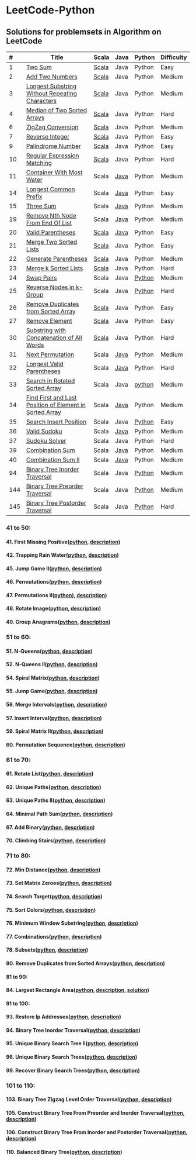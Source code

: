 # LeetCode-Python

## Solutions for problemsets in Algorithm on LeetCode

| # | Title | Scala | Java |  Python  | Difficulty
| :--- | --------- | :--------- | :--------- | :--------- | :---------
| 1 | [Two Sum](https://leetcode.com/problems/two-sum/description/) | [Scala](https://github.com/CescWang1991/LeetCode/blob/master/01_10_scala/TwoSum.scala)  | Java  | Python  | Easy
| 2 | [Add Two Numbers](https://leetcode.com/problems/add-two-numbers/description/) | [Scala](https://github.com/CescWang1991/LeetCode/blob/master/01_10_scala/AddTwoNumbers.scala) | Java  | Python  | Medium
| 3 | [Longest Substring Without Repeating Characters](https://leetcode.com/problems/longest-substring-without-repeating-characters/description/) | [Scala](https://github.com/CescWang1991/LeetCode/blob/master/01_10_scala/LongestSubstring.scala) | Java  | Python  | Medium
| 4 | [Median of Two Sorted Arrays](https://leetcode.com/problems/median-of-two-sorted-arrays/description/) | [Scala](https://github.com/CescWang1991/LeetCode/blob/master/01_10_scala/MedianTwoArrays.scala) | Java  | Python  | Hard
| 6 | [ZigZag Conversion](https://leetcode.com/problems/zigzag-conversion/description/) | [Scala](https://github.com/CescWang1991/LeetCode/blob/master/01_10_scala/ZigZagConversion.scala) | Java  | Python  | Medium
| 7 | [Reverse Integer](https://leetcode.com/problems/reverse-integer/description/) | [Scala](https://github.com/CescWang1991/LeetCode/blob/master/01_10_scala/ReverseInteger.scala) | Java  | Python  | Easy
| 9 | [Palindrome Number](https://leetcode.com/problems/palindrome-number/description/) | [Scala](https://github.com/CescWang1991/LeetCode/blob/master/01_10_scala/PalindromeNumber.scala) | Java  | Python  | Easy
| 10 | [Regular Expression Matching](https://leetcode.com/problems/regular-expression-matching/description/) | [Scala](https://github.com/CescWang1991/LeetCode/blob/master/01_10_scala/RegularExpressionMatching.scala) | Java  | Python  | Hard
| 11 | [Container With Most Water](https://leetcode.com/problems/container-with-most-water/description/) | Scala | [Java](https://github.com/CescWang1991/LeetCode/blob/master/11_20_java/ContainerWithMostWater.java) | Python | Medium
| 14 | [Longest Common Prefix](https://leetcode.com/problems/longest-common-prefix/description/) | Scala | [Java](https://github.com/CescWang1991/LeetCode/blob/master/11_20_java/LongestCommonPrefix.java) | Python | Easy
| 15 | [Three Sum](https://leetcode.com/problems/3sum/description/) | Scala | [Java](https://github.com/CescWang1991/LeetCode/blob/master/11_20_java/ThreeSum.java) | Python | Medium
| 19 | [Remove Nth Node From End Of List](https://leetcode.com/problems/remove-nth-node-from-end-of-list/description/) | Scala | [Java](https://github.com/CescWang1991/LeetCode/blob/master/11_20_java/RemoveNthNodeFromEndofList.java) | Python | Medium
| 20 | [Valid Parentheses](https://leetcode.com/problems/valid-parentheses/description/) | [Scala](https://github.com/CescWang1991/LeetCode/blob/master/20_30_scala/ValidParenthesesScala.scala) | [Java](https://github.com/CescWang1991/LeetCode/blob/master/11_20_java/ValidParentheses.java) | Python | Easy
| 21 | [Merge Two Sorted Lists](https://leetcode.com/problems/merge-two-sorted-lists/description/) | [Scala](https://github.com/CescWang1991/LeetCode/blob/master/20_30_scala/MergeTwoSortedLists.scala) | Java | Python | Easy
| 22 | [Generate Parentheses](https://leetcode.com/problems/generate-parentheses/description/) | [Scala](https://github.com/CescWang1991/LeetCode/blob/master/20_30_scala/GenerateParentheses.scala) | Java | Python | Medium
| 23 | [Merge k Sorted Lists](https://leetcode.com/problems/merge-k-sorted-lists/description/) | [Scala](https://github.com/CescWang1991/LeetCode/blob/master/20_30_scala/MergekSortedLists.scala) | Java | Python | Hard
| 24 | [Swap Pairs](https://leetcode.com/problems/swap-nodes-in-pairs/) | Scala | Java | [Python](https://github.com/CescWang1991/LeetCode-Python/blob/master/Linked%20List/SwapPairs.py) | Medium
| 25 | [Reverse Nodes in k-Group](https://leetcode.com/problems/reverse-nodes-in-k-group/) | Scala | Java | [Python](https://github.com/CescWang1991/LeetCode-Python/blob/master/Linked%20List/ReverseNode.py) | Hard
| 26 | [Remove Duplicates from Sorted Array](https://leetcode.com/problems/remove-duplicates-from-sorted-array) | [Scala](https://github.com/CescWang1991/LeetCode/blob/master/20_30_scala/RemoveDuplicatesFromSortedArray.scala) | Java | Python | Easy
| 27 | [Remove Element](https://leetcode.com/problems/remove-element/) | [Scala](https://github.com/CescWang1991/LeetCode/blob/master/20_30_scala/RemoveElement.scala) | Java | Python | Easy
| 30 | [Substring with Concatenation of All Words](https://leetcode.com/problems/substring-with-concatenation-of-all-words/) | [Scala](https://github.com/CescWang1991/LeetCode/blob/master/20_30_scala/SubstringWithConcatenationOfAllWords.scala) | Java | Python | Hard
| 31 | [Next Permutation](https://leetcode-cn.com/problems/next-permutation/) | Scala | [Java](https://github.com/CescWang1991/LeetCode/blob/master/31_40_java/NextPremutation.java) | Python | Medium
| 32 | [Longest Valid Parentheses](https://leetcode-cn.com/problems/longest-valid-parentheses/) | Scala | [Java](https://github.com/CescWang1991/LeetCode/blob/master/31_40_java/LongestValidParentheses.java) | Python | Hard
| 33 | [Search in Rotated Sorted Array](https://leetcode-cn.com/problems/search-in-rotated-sorted-array/) | Scala | Java | [python](https://github.com/CescWang1991/LeetCode-Python/blob/master/Sorting/SearchInRotatedSortedArray.py) | Medium
| 34 | [Find First and Last Position of Element in Sorted Array](https://leetcode-cn.com/problems/find-first-and-last-position-of-element-in-sorted-array/) | Scala | [Java](https://github.com/CescWang1991/LeetCode/blob/master/31_40_java/SearchRange.java) | Python | Medium
| 35 | [Search Insert Position](https://leetcode-cn.com/problems/search-insert-position/) | Scala | Java | [Python](https://github.com/CescWang1991/LeetCode-Python/blob/master/Sorting/SearchInsertPosition.py) | Easy
| 36 | [Valid Sudoku](https://leetcode-cn.com/problems/valid-sudoku/) | Scala | [Java](https://github.com/CescWang1991/LeetCode/blob/master/31_40_java/ValidSudoku.java) | Python | Medium
| 37 | [Sudoku Solver](https://leetcode-cn.com/problems/sudoku-solver/) | Scala | Java | Python | Hard
| 39 | [Combination Sum](https://leetcode-cn.com/problems/combination-sum/) | Scala | [Java](https://github.com/CescWang1991/LeetCode/blob/master/31_40_java/CombinationSum.java) | Python | Medium
| 40 | [Combination Sum II](https://leetcode-cn.com/problems/combination-sum-ii/) | Scala | [Java](https://github.com/CescWang1991/LeetCode/blob/master/31_40_java/CombinationSum.java) | Python | Medium
| 94 | [Binary Tree Inorder Traversal](https://leetcode-cn.com/problems/binary-tree-inorder-traversal/) | Scala | Java | [Python](https://github.com/CescWang1991/LeetCode-Python/blob/master/91_100/BinaryTreeInorder.py) | Medium
| 144 | [Binary Tree Preorder Traversal](https://leetcode-cn.com/problems/binary-tree-preorder-traversal/) | Scala | Java | [Python](https://github.com/CescWang1991/LeetCode-Python/blob/master/91_100/BinaryTreeInorder.py) | Medium
| 145 | [Binary Tree Postorder Traversal](https://leetcode-cn.com/problems/binary-tree-postorder-traversal/) | Scala | Java | [Python](https://github.com/CescWang1991/LeetCode-Python/blob/master/91_100/BinaryTreeInorder.py) | Hard 

### 41 to 50:

#### 41. First Missing Positive([python](41_50/FirstMissingPositive.py), [description](https://leetcode.com/problems/first-missing-positive/description/))
#### 42. Trapping Rain Water([python](41_50/TrappingRainWater.py), [description](https://leetcode.com/problems/trapping-rain-water/description/))
#### 45. Jump Game II([python](41_50/JumpGame.py), [description](https://leetcode.com/problems/jump-game-ii/description/))
#### 46. Permutations([python](41_50/Permutation.py), [description](https://leetcode.com/problems/permutations/description/))
#### 47. Permutations II([python](41_50/Permutation.py)), [description](https://leetcode.com/problems/permutations-ii/description/))
#### 48. Rotate Image([python](RotateImage.py), [description](https://leetcode.com/problems/rotate-image/description/))
#### 49. Group Anagrams([python](41_50/GroupAnagrams.py), [description](https://leetcode.com/problems/group-anagrams/description/))

### 51 to 60:

#### 51. N-Queens([python](51_60/NQueens.py), [description](https://leetcode.com/problems/n-queens/description/))
#### 52. N-Queens II([python](51_60/NQueens.py), [description](https://leetcode.com/problems/n-queens-ii/description/))
#### 54. Spiral Matrix([python](51_60/SpiralMatrix.py), [description](https://leetcode.com/problems/spiral-matrix/description/))
#### 55. Jump Game([python](51_60/CanJump.py), [description](https://leetcode.com/problems/jump-game/))
#### 56. Merge Intervals([python](51_60/MergeIntervals.py), [description](https://leetcode.com/problems/merge-intervals/description/))
#### 57. Insert Interval([python](51_60/InsertInterval.py), [description](https://leetcode.com/problems/spiral-matrix-ii/description/))
#### 59. Spiral Matrix II([python](51_60/SpiralMatrixII.py), [description](https://leetcode.com/problems/spiral-matrix-ii/description/))
#### 60. Permutation Sequence([python](51_60/PermutationSequence.py), [description](https://leetcode.com/problems/permutation-sequence/description/))

### 61 to 70:

#### 61. Rotate List([python](61_70/RotateList.py), [description](https://leetcode.com/problems/rotate-list/))
#### 62. Unique Paths([python](61_70/UniquePaths.py), [description](https://leetcode.com/problems/unique-paths/))
#### 63. Unique Paths II([python](61_70/UniquePathsWithObstacles.py), [description](https://leetcode.com/problems/unique-paths-ii/))
#### 64. Minimal Path Sum([python](61_70/MinPathSum), [description](https://leetcode.com/problems/minimum-path-sum/))
#### 67. Add Binary([python](61_70/AddBinary.py), [description](https://leetcode.com/problems/add-binary/)) 
#### 70. Climbing  Stairs([python](61_70/ClimbingStairs.py), [description](https://leetcode.com/problems/climbing-stairs/))

### 71 to 80:

#### 72. Min Distance([python](71_80/MinDistance.py), [description](https://leetcode.com/problems/edit-distance/))
#### 73. Set Matrix Zeroes([python](71_80/SetZeros.py), [description](https://leetcode.com/problems/set-matrix-zeroes/))
#### 74. Search Target([python](71_80/SearchMatrix.py), [description](https://leetcode.com/problems/search-a-2d-matrix/))
#### 75. Sort Colors([python](71_80/SortColor.py), [description](https://leetcode.com/problems/sort-colors/))
#### 76. Minimum Window Substring([python](71_80/MinWindow.py), [description](https://leetcode.com/problems/minimum-window-substring/))
#### 77. Combinations([python](71_80/Combinations.py), [description](https://leetcode.com/problems/combinations/))
#### 78. Subsets([python](71_80/Subsets.py), [description](https://leetcode.com/problems/subsets/))
#### 80. Remove Duplicates from Sorted Arrays([python](71_80/RemoveDuplicates.py), [description](https://leetcode.com/problems/remove-duplicates-from-sorted-array-ii/))

#### 81 to 90:

#### 84. Largest Rectangle Area([python](81_90/LargestRectangleArea.py), [description](https://leetcode-cn.com/problems/largest-rectangle-in-histogram/), [solution](https://www.cnblogs.com/ganganloveu/p/4148303.html))

#### 91 to 100:

#### 93. Restore Ip Addresses([python](91_100/RestoreIpAddress.py), [description](https://leetcode.com/problems/restore-ip-addresses/))
#### 94. Binary Tree Inorder Traversal([python](91_100/BinaryTreeInorder.py), [description](https://leetcode.com/problems/binary-tree-inorder-traversal/))
#### 95. Unique Binary Search Tree II([python](91_100/BinarySearchTree.py), [description](https://leetcode.com/problems/unique-binary-search-trees-ii/))
#### 96. Unique Binary Search Trees([python](91_100/BinarySearchTree.py), [description](https://leetcode.com/problems/unique-binary-search-trees/))
#### 99. Recover Binary Search Trees([python](91_100/RecoverBST.py), [description](https://leetcode.com/problems/recover-binary-search-tree/))

### 101 to 110:

#### 103. Binary Tree Zigzag Level Order Traversal([python](101_110/ZigzagLevelOrder.py), [description](https://leetcode.com/problems/binary-tree-zigzag-level-order-traversal/))
#### 105. Construct Binary Tree From Preorder and Inorder Traversal([python](101_110/BuildTree.py), [description](https://leetcode.com/problems/construct-binary-tree-from-preorder-and-inorder-traversal/))
#### 106. Construct Binary Tree From Inorder and Postorder Traversal([python](101_110/BuildTree.py), [description](https://leetcode.com/problems/construct-binary-tree-from-inorder-and-postorder-traversal/))
#### 110. Balanced Binary Tree([python](101_110/BalancedBinaryTree.py), [description](https://leetcode.com/problems/balanced-binary-tree/))
